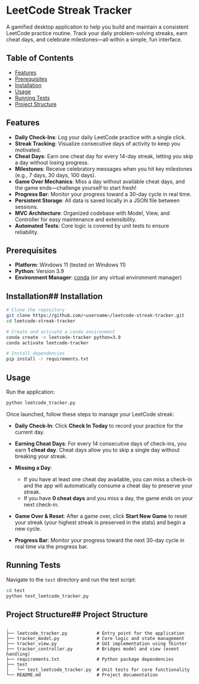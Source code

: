 # LeetCode Streak Tracker

A gamified desktop application to help you build and maintain a consistent LeetCode practice routine. Track your daily problem-solving streaks, earn cheat days, and celebrate milestones—all within a simple, fun interface.

## Table of Contents

- [Features](#features)
- [Prerequisites](#prerequisites)
- [Installation](#installation)
- [Usage](#usage)
- [Running Tests](#running-tests)
- [Project Structure](#project-structure)

## Features

- **Daily Check-Ins**: Log your daily LeetCode practice with a single click.
- **Streak Tracking**: Visualize consecutive days of activity to keep you motivated.
- **Cheat Days**: Earn one cheat day for every 14-day streak, letting you skip a day without losing progress.
- **Milestones**: Receive celebratory messages when you hit key milestones (e.g., 7 days, 30 days, 100 days).
- **Game Over Mechanics**: Miss a day without available cheat days, and the game ends—challenge yourself to start fresh!
- **Progress Bar**: Monitor your progress toward a 30-day cycle in real time.
- **Persistent Storage**: All data is saved locally in a JSON file between sessions.
- **MVC Architecture**: Organized codebase with Model, View, and Controller for easy maintenance and extensibility.
- **Automated Tests**: Core logic is covered by unit tests to ensure reliability.

## Prerequisites

- **Platform**: Windows 11 (tested on Windows 11)
- **Python**: Version 3.9
- **Environment Manager**: [conda](https://docs.conda.io/) (or any virtual environment manager)

## Installation## Installation

```bash
# Clone the repository
git clone https://github.com/<username>/leetcode-streak-tracker.git
cd leetcode-streak-tracker

# Create and activate a conda environment
conda create -n leetcode-tracker python=3.9
conda activate leetcode-tracker

# Install dependencies
pip install -r requirements.txt
```

## Usage

Run the application:

```bash
python leetcode_tracker.py
```

Once launched, follow these steps to manage your LeetCode streak:

- **Daily Check-In**: Click **Check In Today** to record your practice for the current day.
- **Earning Cheat Days**: For every 14 consecutive days of check-ins, you earn **1 cheat day**. Cheat days allow you to skip a single day without breaking your streak.
- **Missing a Day**:

  - If you have at least one cheat day available, you can miss a check-in and the app will automatically consume a cheat day to preserve your streak.
  - If you have **0 cheat days** and you miss a day, the game ends on your next check-in.

- **Game Over & Reset**: After a game over, click **Start New Game** to reset your streak (your highest streak is preserved in the stats) and begin a new cycle.
- **Progress Bar**: Monitor your progress toward the next 30-day cycle in real time via the progress bar.

## Running Tests

Navigate to the `test` directory and run the test script:

```bash
cd test
python test_leetcode_tracker.py
```

## Project Structure## Project Structure

```
.
├── leetcode_tracker.py           # Entry point for the application
├── tracker_model.py              # Core logic and state management
├── tracker_view.py               # GUI implementation using Tkinter
├── tracker_controller.py         # Bridges model and view (event handling)
├── requirements.txt              # Python package dependencies
├── test
│   └── test_leetcode_tracker.py  # Unit tests for core functionality
└── README.md                     # Project documentation
```
